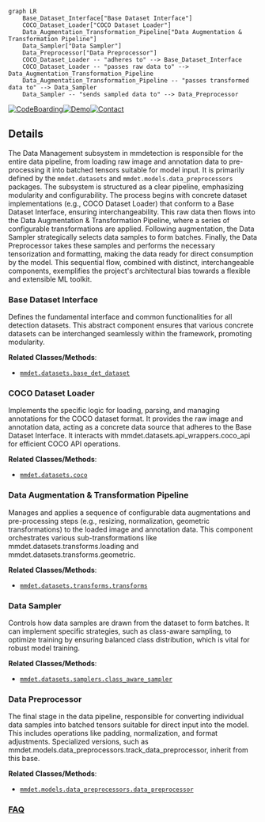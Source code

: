 ```mermaid
graph LR
    Base_Dataset_Interface["Base Dataset Interface"]
    COCO_Dataset_Loader["COCO Dataset Loader"]
    Data_Augmentation_Transformation_Pipeline["Data Augmentation & Transformation Pipeline"]
    Data_Sampler["Data Sampler"]
    Data_Preprocessor["Data Preprocessor"]
    COCO_Dataset_Loader -- "adheres to" --> Base_Dataset_Interface
    COCO_Dataset_Loader -- "passes raw data to" --> Data_Augmentation_Transformation_Pipeline
    Data_Augmentation_Transformation_Pipeline -- "passes transformed data to" --> Data_Sampler
    Data_Sampler -- "sends sampled data to" --> Data_Preprocessor
```

[![CodeBoarding](https://img.shields.io/badge/Generated%20by-CodeBoarding-9cf?style=flat-square)](https://github.com/CodeBoarding/GeneratedOnBoardings)[![Demo](https://img.shields.io/badge/Try%20our-Demo-blue?style=flat-square)](https://www.codeboarding.org/demo)[![Contact](https://img.shields.io/badge/Contact%20us%20-%20contact@codeboarding.org-lightgrey?style=flat-square)](mailto:contact@codeboarding.org)

## Details

The Data Management subsystem in mmdetection is responsible for the entire data pipeline, from loading raw image and annotation data to pre-processing it into batched tensors suitable for model input. It is primarily defined by the `mmdet.datasets` and `mmdet.models.data_preprocessors` packages. The subsystem is structured as a clear pipeline, emphasizing modularity and configurability. The process begins with concrete dataset implementations (e.g., COCO Dataset Loader) that conform to a Base Dataset Interface, ensuring interchangeability. This raw data then flows into the Data Augmentation & Transformation Pipeline, where a series of configurable transformations are applied. Following augmentation, the Data Sampler strategically selects data samples to form batches. Finally, the Data Preprocessor takes these samples and performs the necessary tensorization and formatting, making the data ready for direct consumption by the model. This sequential flow, combined with distinct, interchangeable components, exemplifies the project's architectural bias towards a flexible and extensible ML toolkit.

### Base Dataset Interface
Defines the fundamental interface and common functionalities for all detection datasets. This abstract component ensures that various concrete datasets can be interchanged seamlessly within the framework, promoting modularity.


**Related Classes/Methods**:

- <a href="https://github.com/open-mmlab/mmdetection/blob/main/mmdet/datasets/base_det_dataset.py" target="_blank" rel="noopener noreferrer">`mmdet.datasets.base_det_dataset`</a>


### COCO Dataset Loader
Implements the specific logic for loading, parsing, and managing annotations for the COCO dataset format. It provides the raw image and annotation data, acting as a concrete data source that adheres to the Base Dataset Interface. It interacts with mmdet.datasets.api_wrappers.coco_api for efficient COCO API operations.


**Related Classes/Methods**:

- <a href="https://github.com/open-mmlab/mmdetection/blob/main/mmdet/datasets/coco.py" target="_blank" rel="noopener noreferrer">`mmdet.datasets.coco`</a>


### Data Augmentation & Transformation Pipeline
Manages and applies a sequence of configurable data augmentations and pre-processing steps (e.g., resizing, normalization, geometric transformations) to the loaded image and annotation data. This component orchestrates various sub-transformations like mmdet.datasets.transforms.loading and mmdet.datasets.transforms.geometric.


**Related Classes/Methods**:

- <a href="https://github.com/open-mmlab/mmdetection/blob/main/mmdet/datasets/transforms/transforms.py" target="_blank" rel="noopener noreferrer">`mmdet.datasets.transforms.transforms`</a>


### Data Sampler
Controls how data samples are drawn from the dataset to form batches. It can implement specific strategies, such as class-aware sampling, to optimize training by ensuring balanced class distribution, which is vital for robust model training.


**Related Classes/Methods**:

- <a href="https://github.com/open-mmlab/mmdetection/blob/main/mmdet/datasets/samplers/class_aware_sampler.py" target="_blank" rel="noopener noreferrer">`mmdet.datasets.samplers.class_aware_sampler`</a>


### Data Preprocessor
The final stage in the data pipeline, responsible for converting individual data samples into batched tensors suitable for direct input into the model. This includes operations like padding, normalization, and format adjustments. Specialized versions, such as mmdet.models.data_preprocessors.track_data_preprocessor, inherit from this base.


**Related Classes/Methods**:

- <a href="https://github.com/open-mmlab/mmdetection/blob/main/mmdet/models/data_preprocessors/data_preprocessor.py" target="_blank" rel="noopener noreferrer">`mmdet.models.data_preprocessors.data_preprocessor`</a>




### [FAQ](https://github.com/CodeBoarding/GeneratedOnBoardings/tree/main?tab=readme-ov-file#faq)